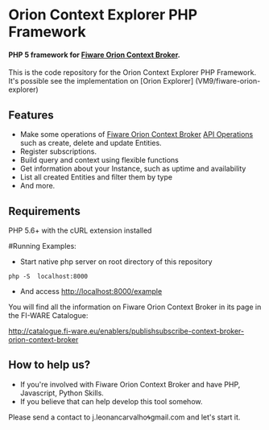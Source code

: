 Orion Context Explorer PHP Framework
=============================
#### PHP 5 framework for [Fiware Orion Context Broker](https://github.com/telefonicaid/fiware-orion).

This is the code repository for the Orion Context Explorer PHP Framework.
It's possible see the implementation on [Orion Explorer] (VM9/fiware-orion-explorer)

## Features
- Make some operations of [Fiware Orion Context Broker](https://github.com/telefonicaid/fiware-orion) [API Operations](https://docs.google.com/spreadsheet/ccc?key=0Aj_S9VF3rt5DdEhqZHlBaGVURmhZRDY3aDRBdlpHS3c#gid=0)  such as create, delete and update Entities.
- Register subscriptions.
- Build query and context using flexible functions
- Get information about your Instance, such as uptime and availability
- List all created Entities and filter them by type
- And more.



## Requirements

PHP 5.6+ with the cURL extension installed


#Running Examples:
- Start native php server  on root directory of this repository
```
php -S  localhost:8000
```
- And access [http://localhost:8000/example](http://localhost:8000/example)


You will find all the information on Fiware Orion Context Broker in its page in the FI-WARE Catalogue:

http://catalogue.fi-ware.eu/enablers/publishsubscribe-context-broker-orion-context-broker




## How to help us?
- If you're involved with Fiware Orion Context Broker and have PHP, Javascript, Python Skills.
- If you believe that can help develop this tool somehow.

Please send a contact to j.leonancarvalho:cyclone:gmail.com and let's start it.

